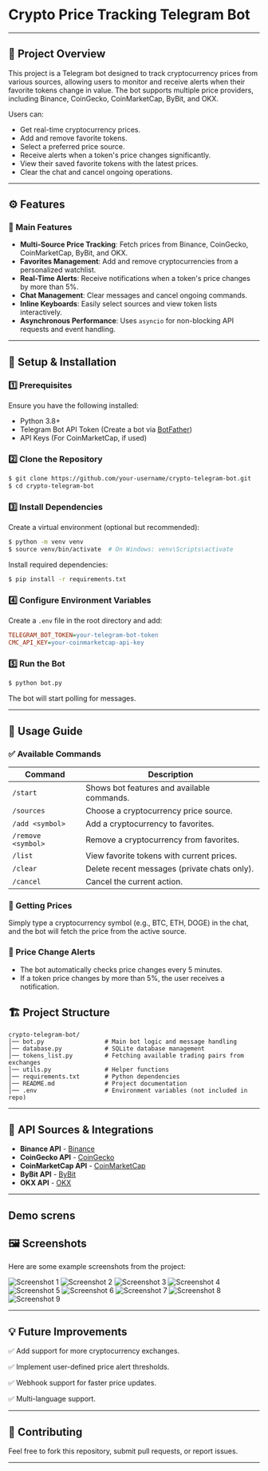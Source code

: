# Crypto Price Tracking Telegram Bot

---

## 📌 Project Overview

This project is a Telegram bot designed to track cryptocurrency prices from various sources, allowing users to monitor and receive alerts when their favorite tokens change in value. The bot supports multiple price providers, including Binance, CoinGecko, CoinMarketCap, ByBit, and OKX.

Users can:

- Get real-time cryptocurrency prices.
- Add and remove favorite tokens.
- Select a preferred price source.
- Receive alerts when a token's price changes significantly.
- View their saved favorite tokens with the latest prices.
- Clear the chat and cancel ongoing operations.

---

## ⚙️ Features

### 🔹 Main Features

- **Multi-Source Price Tracking**: Fetch prices from Binance, CoinGecko, CoinMarketCap, ByBit, and OKX.
- **Favorites Management**: Add and remove cryptocurrencies from a personalized watchlist.
- **Real-Time Alerts**: Receive notifications when a token's price changes by more than 5%.
- **Chat Management**: Clear messages and cancel ongoing commands.
- **Inline Keyboards**: Easily select sources and view token lists interactively.
- **Asynchronous Performance**: Uses `asyncio` for non-blocking API requests and event handling.

---

## 🚀 Setup & Installation

### 1️⃣ Prerequisites

Ensure you have the following installed:

- Python 3.8+
- Telegram Bot API Token (Create a bot via [BotFather](https://t.me/BotFather))
- API Keys (For CoinMarketCap, if used)

### 2️⃣ Clone the Repository

```bash
$ git clone https://github.com/your-username/crypto-telegram-bot.git
$ cd crypto-telegram-bot
```

### 3️⃣ Install Dependencies

Create a virtual environment (optional but recommended):

```bash
$ python -m venv venv
$ source venv/bin/activate  # On Windows: venv\Scripts\activate
```

Install required dependencies:

```bash
$ pip install -r requirements.txt
```

### 4️⃣ Configure Environment Variables

Create a `.env` file in the root directory and add:

```ini
TELEGRAM_BOT_TOKEN=your-telegram-bot-token
CMC_API_KEY=your-coinmarketcap-api-key
```

### 5️⃣ Run the Bot

```bash
$ python bot.py
```

The bot will start polling for messages.

---

## 📌 Usage Guide

### ✅ Available Commands

| Command       | Description                                         |
|--------------|-----------------------------------------------------|
| `/start`     | Shows bot features and available commands.         |
| `/sources`   | Choose a cryptocurrency price source.             |
| `/add <symbol>` | Add a cryptocurrency to favorites.             |
| `/remove <symbol>` | Remove a cryptocurrency from favorites.     |
| `/list`      | View favorite tokens with current prices.          |
| `/clear`     | Delete recent messages (private chats only).       |
| `/cancel`    | Cancel the current action.                         |

### 📌 Getting Prices

Simply type a cryptocurrency symbol (e.g., BTC, ETH, DOGE) in the chat, and the bot will fetch the price from the active source.

### 🔔 Price Change Alerts

- The bot automatically checks price changes every 5 minutes.
- If a token price changes by more than 5%, the user receives a notification.

## 🏗️ Project Structure

```
crypto-telegram-bot/
│── bot.py                 # Main bot logic and message handling
│── database.py            # SQLite database management
│── tokens_list.py         # Fetching available trading pairs from exchanges
│── utils.py               # Helper functions
│── requirements.txt       # Python dependencies
│── README.md              # Project documentation
│── .env                   # Environment variables (not included in repo)
```

---

## 🔧 API Sources & Integrations

- **Binance API** - [Binance](https://api.binance.com/api/v3/ticker/price)
- **CoinGecko API** - [CoinGecko](https://api.coingecko.com/api/v3/simple/price)
- **CoinMarketCap API** - [CoinMarketCap](https://pro-api.coinmarketcap.com/v1/cryptocurrency/quotes/latest)
- **ByBit API** - [ByBit](https://api.bybit.com/v5/market/tickers?category=spot)
- **OKX API** - [OKX](https://www.okx.com/api/v5/market/ticker?instId=TOKEN-USDT)

---

## Demo screns

## 🖼️ Screenshots

Here are some example screenshots from the project:

![Screenshot 1](screens/Знімок%20екрана%202025-03-22%20104009.png)
![Screenshot 2](screens/Знімок%20екрана%202025-03-22%20104017.png)
![Screenshot 3](screens/Знімок%20екрана%202025-03-22%20104025.png)
![Screenshot 4](screens/Знімок%20екрана%202025-03-22%20104035.png)
![Screenshot 5](screens/Знімок%20екрана%202025-03-22%20104044.png)
![Screenshot 6](screens/Знімок%20екрана%202025-03-22%20104054.png)
![Screenshot 7](screens/remove.png)
![Screenshot 8](screens/Знімок%20екрана%202025-03-22%20104113.png)
![Screenshot 9](screens/Знімок%20екрана%202025-03-22%20104126.png)


---

## 💡 Future Improvements

✅ Add support for more cryptocurrency exchanges.

✅ Implement user-defined price alert thresholds.

✅ Webhook support for faster price updates.

✅ Multi-language support.

---

## 🤝 Contributing

Feel free to fork this repository, submit pull requests, or report issues.

---
